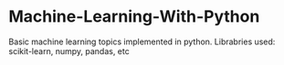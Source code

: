 # Machine-Learning-With-Python
Basic machine learning topics implemented in python.
Librabries used: scikit-learn, numpy, pandas, etc
